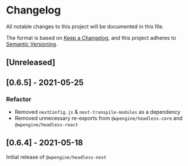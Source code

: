 # Changelog

All notable changes to this project will be documented in this file.

The format is based on [Keep a Changelog](https://keepachangelog.com/en/1.0.0/),
and this project adheres to [Semantic Versioning](https://semver.org/spec/v2.0.0.html).

## [Unreleased]

## [0.6.5] - 2021-05-25

### Refactor

- Removed `nextConfig.js` & `next-transpile-modules` as a dependency
- Removed unnecessary re-exports from `@wpengine/headless-core` and `@wpengine/headless-react`

## [0.6.4] - 2021-05-18

Initial release of `@wpengine/headless-next`
